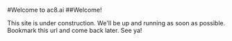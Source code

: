 #Welcome to ac8.ai
##Welcome!

This site is under construction. We'll be up and running as soon as possible. Bookmark this url and come back later. See ya!
